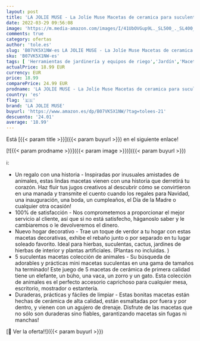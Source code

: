 ```yaml
---
layout: post
title: 'LA JOLIE MUSE - La Jolíe Muse Macetas de ceramica para suculentas  macetas animales - Maceta suculentas con agujeros de drenaje  Gato Vaca Elefante Zorro Búho  Regalos navidad  Set 5'
date: 2022-03-29 09:56:08
image: 'https://m.media-amazon.com/images/I/41UbOVGup9L._SL500_._SL400_.jpg'
comments: true
category: ofertas
author: 'tole.es'
slug: 'B07VK5X1NW-es LA JOLIE MUSE - La Jolíe Muse Macetas de ceramica para...'
sku: 'B07VK5X1NW-es'
tags: [ 'Herramientas de jardinería y equipos de riego','Jardín','Macetas para flores y plantas','Recipientes para plantas y accesorios','la jolie muse','navidad', ]
actualPrice: 18.99 EUR
currency: EUR
price: 18.99
comparePrice: 24.99 EUR
prodname: 'LA JOLIE MUSE - La Jolíe Muse Macetas de ceramica para suculentas  macetas animales - Maceta suculentas con agujeros de drenaje  Gato Vaca Elefante Zorro Búho  Regalos navidad  Set 5'
country: 'es'
flag: '🇪🇸'
brand: 'LA JOLIE MUSE'
buyurl: 'https://www.amazon.es/dp/B07VK5X1NW/?tag=tolees-21'
descuento: '24.01'
average: '18.99'
---
```


Está [{{< param title >}}]({{< param buyurl >}}) en el siguiente enlace!

[![{{< param prodname >}}]({{< param image >}})]({{< param buyurl >}})

ℹ️:

- Un regalo con una historia - Inspiradas por inusuales amistades de animales, estas lindas macetas vienen con una historia que derretirá tu corazón. Haz fluir tus jugos creativos al descubrir cómo se convirtieron en una manada y transmite el cuento cuando los regales para Navidad, una inauguración, una boda, un cumpleaños, el Día de la Madre o cualquier otra ocasión!
- 100% de satisfacción - Nos comprometemos a proporcionar el mejor servicio al cliente, así que si no está satisfecho, háganoslo saber y le cambiaremos o le devolveremos el dinero.
- Nuevo hogar decorativo - Trae un toque de verdor a tu hogar con estas macetas decorativas, exhibe el rebaño junto o por separado en tu lugar soleado favorito. Ideal para hierbas, suculentas, cactus, jardines de hierbas de interior y plantas artificiales. (Plantas no incluidas. )
- 5 suculentas macetas colección de animales - Su búsqueda de adorables y prácticas mini macetas suculentas en una gama de tamaños ha terminado! Este juego de 5 macetas de cerámica de primera calidad tiene un elefante, un búho, una vaca, un zorro y un gato. Esta colección de animales es el perfecto accesorio caprichoso para cualquier mesa, escritorio, mostrador o estantería.
- Duraderas, prácticas y fáciles de limpiar - Estas bonitas macetas están hechas de cerámica de alta calidad, están esmaltadas por fuera y por dentro, y vienen con un agujero de drenaje. Disfrute de las macetas que no sólo son duraderas sino fiables, garantizando macetas sin fugas ni manchas!

[🛒 Ver la oferta!!]({{< param buyurl >}})
